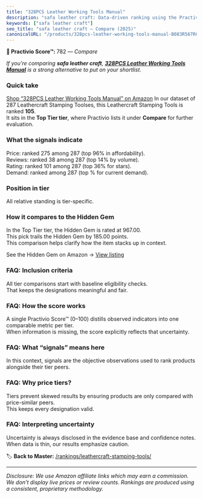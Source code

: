 ```yaml
---
title: "328PCS Leather Working Tools Manual"
description: "safa leather craft: Data-driven ranking using the Practivio Score™. Positioned by quality, value, demand, findability, momentum."
keywords: ["safa leather craft"]
seo_title: "safa leather craft — Compare (2025)"
canonicalURL: "/products/328pcs-leather-working-tools-manual-B083R567RC/"
---
```


**🛒 Practivio Score™:** 782 — _Compare_


*If you're comparing **safa leather craft**, **[328PCS Leather Working Tools Manual](https://www.amazon.com/dp/B083R567RC?tag=practivio-20)** is a strong alternative to put on your shortlist.*
### Quick take
[Shop “328PCS Leather Working Tools Manual” on Amazon](https://www.amazon.com/dp/B083R567RC?tag=practivio-20)
In our dataset of 287 Leathercraft Stamping Toolses, this Leathercraft Stamping Tools is ranked **105**.  
It sits in the **Top Tier tier**, where Practivio lists it under **Compare** for further evaluation.

### What the signals indicate
Price: ranked 275 among 287 (top 96% in affordability).  
Reviews: ranked 38 among 287 (top 14% by volume).  
Rating: ranked 101 among 287 (top 36% for stars).  
Demand: ranked  among 287 (top % for current demand).

### Position in tier
All relative standing is tier-specific.

### How it compares to the Hidden Gem
In the Top Tier tier, the Hidden Gem is rated at 967.00.  
This pick trails the Hidden Gem by 185.00 points.  
This comparison helps clarify how the item stacks up in context.  

See the Hidden Gem on Amazon → [View listing](https://www.amazon.com/dp/B07TP844VN?tag=practivio-20)

### FAQ: Inclusion criteria
All tier comparisons start with baseline eligibility checks.  
That keeps the designations meaningful and fair.

### FAQ: How the score works
A single Practivio Score™ (0–100) distills observed indicators into one comparable metric per tier.  
When information is missing, the score explicitly reflects that uncertainty.

### FAQ: What “signals” means here
In this context, signals are the objective observations used to rank products alongside their tier peers.

### FAQ: Why price tiers?
Tiers prevent skewed results by ensuring products are only compared with price-similar peers.  
This keeps every designation valid.

### FAQ: Interpreting uncertainty
Uncertainty is always disclosed in the evidence base and confidence notes.  
When data is thin, our results emphasize caution.

<!-- Missing template for Compare/CompareWithinPriceClass -->


🏷️ **Back to Master:** [/rankings/leathercraft-stamping-tools/](/rankings/leathercraft-stamping-tools/)

---
_Disclosure: We use Amazon affiliate links which may earn a commission. We don’t display live prices or review counts. Rankings are produced using a consistent, proprietary methodology._
